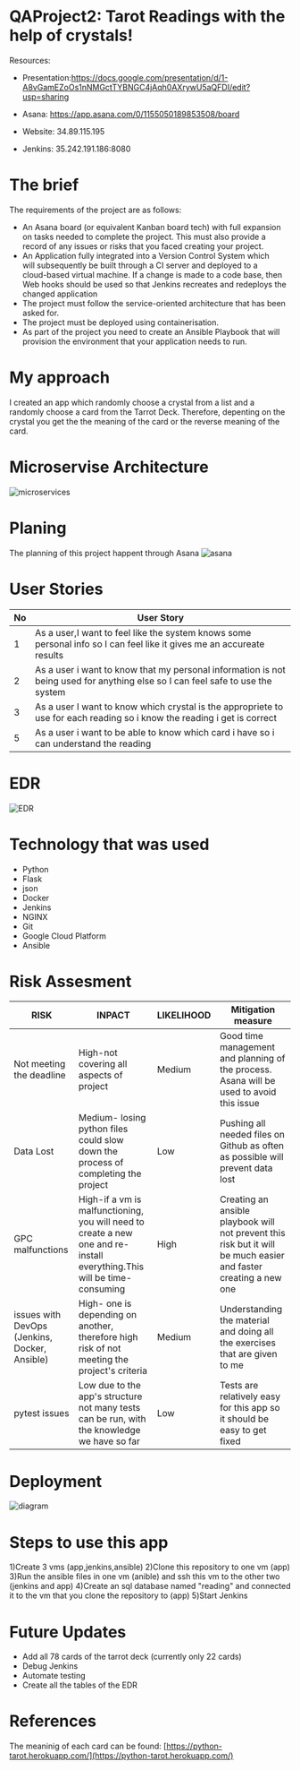 # QAProject2: Tarot Readings with the help of crystals!

Resources:

- Presentation:https://docs.google.com/presentation/d/1-A8vGamEZoOs1nNMGctTYBNGC4jAqh0AXrywU5aQFDI/edit?usp=sharing
    
- Asana: https://app.asana.com/0/1155050189853508/board
    
- Website: 34.89.115.195
- Jenkins: 35.242.191.186:8080 

# The brief

The requirements of the project are as follows:

 - An Asana board (or equivalent Kanban board tech) with full expansion 
   on tasks needed to complete the project. This must also provide a   
   record of any issues or risks that you faced creating your project.  
  - An Application fully integrated into a Version Control System which  
   will subsequently be built through a CI server and deployed to a   
   cloud-based virtual machine. If a change is made to a code base, then
   Web hooks should be used so that Jenkins recreates and redeploys the 
   changed application 
  - The project must follow the service-oriented architecture that has been asked for. 
  - The project must be deployed  using containerisation. 
   - As part of the project you need to create an Ansible Playbook that will provision the environment that your application needs to run.

# My approach 
I created an app which randomly choose a crystal from a list and a randomly choose a card from the Tarrot Deck. Therefore, depenting on the crystal you get the the meaning of the card or the reverse meaning of the card.

# Microservise Architecture
![microservices](Documentation/microservices.jpg)

# Planing
The planning of this project happent through Asana 
![asana](Documentation/asana.png)

# User Stories
|No|User Story  |
|--|--|
| 1 | As a user,I want to feel like the system knows some personal info so I can feel like it gives me an accureate results |
| 2|As a user i want to know that my personal information is not being used for anything else so I can feel safe to use the system  |
| 3 | As a user I want to know which crystal is the appropriete to use for each reading so i  know the reading i get is correct |
| 5| As a user i want to be able to know which card i have so i can understand the reading |

# EDR
![EDR](Documentation/EDR.jpg)

# Technology that was used
- Python 
- Flask
- json
- Docker
- Jenkins
- NGINX
- Git
- Google Cloud Platform
- Ansible

# Risk Assesment
|RISK|INPACT|LIKELIHOOD|Mitigation measure|
|--|--|--|--|
|Not meeting the deadline|High-not covering all aspects of project|Medium|Good time management and planning of the process. Asana will be used to avoid this issue|
|Data Lost|Medium- losing python files could slow down the process of completing the project|Low|Pushing all needed files on Github as often as possible will prevent data lost|
|GPC malfunctions|High-if a vm is malfunctioning, you will need to create a new one and re-install everything.This will be time-consuming|High|Creating an ansible playbook will not prevent this risk but it will be much easier and faster creating a new one|
|issues with DevOps (Jenkins, Docker, Ansible)|High- one is depending on another, therefore high risk of not meeting the project's criteria|Medium|Understanding the material and doing all the exercises that are given to me
|pytest issues|Low due to the app's structure not many tests can be run, with the knowledge we have so far|Low|Tests are relatively easy for this app so it should be easy to get fixed|







# Deployment
![diagram](Documentation/diagram.png)

# Steps to use this app
1)Create 3 vms (app,jenkins,ansible) 
2)Clone this repository to one vm (app)
3)Run the ansible files in one vm (anible) and ssh this vm to the other two (jenkins and app) 
4)Create an sql database named "reading" and connected it to the vm that you clone the repository to (app)
5)Start Jenkins


# Future Updates

 - Add all 78 cards of the tarrot deck (currently only 22 cards)
 - Debug Jenkins
 - Automate testing
 - Create all the tables of the EDR

# References
The meaninig of each card can be found: 
[https://python-tarot.herokuapp.com/](https://python-tarot.herokuapp.com/)
